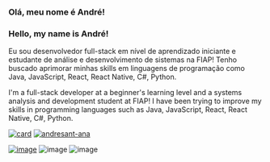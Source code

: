 ### Olá, meu nome é André!
### Hello, my name is André!

<p>Eu sou desenvolvedor full-stack em nível de aprendizado iniciante e estudante de análise e desenvolvimento de sistemas na FIAP! Tenho buscado aprimorar minhas skills em linguagens de programação como Java, JavaScript, React, React Native, C#, Python.</p>
<p>I'm a full-stack developer at a beginner's learning level and a systems analysis and development student at FIAP! I have been trying to improve my skills in programming languages ​​such as Java, JavaScript, React, React Native, C#, Python.</p>

[![card](https://github-readme-stats.vercel.app/api?username=andresant-ana&theme=dark)](https://github.com/anuraghazra/github-readme-stats)
[![andresant-ana](https://github-readme-stats.vercel.app/api/top-langs/?username=andresant-ana&hide=html&layout=compact&theme=dark)](https://github.com/anuraghazra/github-readme-stats)

[![image](https://img.shields.io/badge/LinkedIn-0077B5?style=for-the-badge&logo=linkedin&logoColor=white)](https://www.linkedin.com/in/andresant-ana/)
![image](BadgeURLAqui)
![image](BadgeURLAqui)
